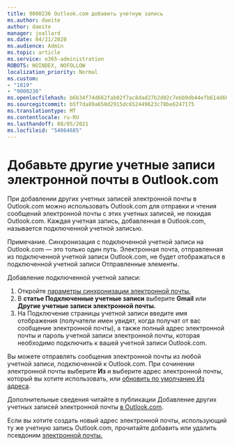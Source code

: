 ```yaml
---
title: 9000236 Outlook.com добавить учетную запись
ms.author: daeite
author: daeite
manager: joallard
ms.date: 04/21/2020
ms.audience: Admin
ms.topic: article
ms.service: o365-administration
ROBOTS: NOINDEX, NOFOLLOW
localization_priority: Normal
ms.custom:
- "1819"
- "9000236"
ms.openlocfilehash: b6b34f74d662fab02f7ac8dad27b2d02c7ebb9db44efb614d6005741d4cebdb2
ms.sourcegitcommit: b5f7da89a650d2915dc652449623c78be6247175
ms.translationtype: MT
ms.contentlocale: ru-RU
ms.lasthandoff: 08/05/2021
ms.locfileid: "54064685"
---
```

# <a name="add-your-other-email-accounts-to-outlookcom"></a>Добавьте другие учетные записи электронной почты в Outlook.com

При добавлении других учетных записей электронной почты в Outlook.com можно использовать Outlook.com для отправки и чтения сообщений электронной почты с этих учетных записей, не покидая Outlook.com. Каждая учетная запись, добавленная в Outlook.com, называется подключенной учетной записью.

Примечание. Синхронизация с подключенной учетной записи на Outlook.com — это только один путь. Электронная почта, отправленная из подключенной учетной записи Outlook.com, не будет отображаться в подключенной учетной записи Отправленные элементы.

Добавление подключенной учетной записи:

1. Откройте [параметры синхронизации электронной почты.](https://go.microsoft.com/fwlink/?linkid=875264)
2. В **статье Подключенные учетные записи** выберите **Gmail** или **Другие учетные записи электронной почты.**
3. На Подключение страницы учетной записи введите имя отображения (получатели имен увидят, когда получат от вас сообщение электронной почты), а также полный адрес электронной почты и пароль учетной записи электронной почты, которая необходимо подключить к вашей учетной записи Outlook.com.

Вы можете отправлять сообщения электронной почты из любой учетной записи, подключенной к Outlook.com. При сочинении электронной почты выберите **Из** и выберите адрес электронной почты, который вы хотите использовать, или [обновить по умолчанию Из адреса](https://go.microsoft.com/fwlink/?linkid=875264).

Дополнительные сведения читайте в публикации Добавление других учетных записей электронной почты [в Outlook.com](https://support.office.com/article/c5224df4-5885-4e79-91ba-523aa743f0ba?wt.mc_id=Office_Outlook_com_Alchemy).

Если вы хотите создать новый адрес электронной почты, использующий ту же учетную запись Outlook.com, прочитайте добавить или удалить псевдоним [электронной почты.](https://support.office.com/article/459b1989-356d-40fa-a689-8f285b13f1f2?wt.mc_id=Office_Outlook_com_Alchemy)